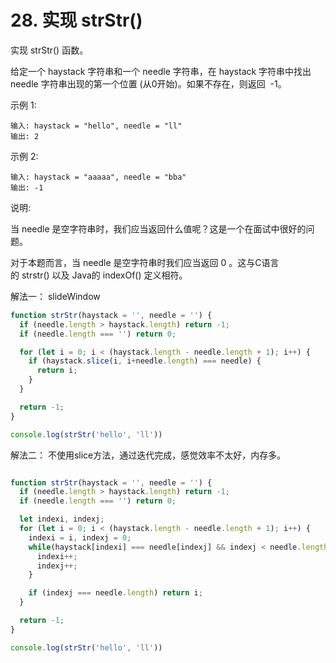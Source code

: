 
# 28. 实现 strStr()

实现 strStr() 函数。

给定一个 haystack 字符串和一个 needle 字符串，在 haystack 字符串中找出 needle 字符串出现的第一个位置 (从0开始)。如果不存在，则返回  -1。

示例 1:
```
输入: haystack = "hello", needle = "ll"
输出: 2
```
示例 2:
```
输入: haystack = "aaaaa", needle = "bba"
输出: -1
```
说明:

当 needle 是空字符串时，我们应当返回什么值呢？这是一个在面试中很好的问题。

对于本题而言，当 needle 是空字符串时我们应当返回 0 。这与C语言的 strstr() 以及 Java的 indexOf() 定义相符。

解法一：
slideWindow

```js
function strStr(haystack = '', needle = '') {
  if (needle.length > haystack.length) return -1;
  if (needle.length === '') return 0;

  for (let i = 0; i < (haystack.length - needle.length + 1); i++) {
    if (haystack.slice(i, i+needle.length) === needle) {
      return i;
    }
  }

  return -1;
}

console.log(strStr('hello', 'll'))

```

解法二：
不使用slice方法，通过迭代完成，感觉效率不太好，内存多。
```js

function strStr(haystack = '', needle = '') {
  if (needle.length > haystack.length) return -1;
  if (needle.length === '') return 0;

  let indexi, indexj;
  for (let i = 0; i < (haystack.length - needle.length + 1); i++) {
    indexi = i, indexj = 0;
    while(haystack[indexi] === needle[indexj] && indexj < needle.length) {
      indexi++;
      indexj++;
    }

    if (indexj === needle.length) return i;
  }

  return -1;
}

console.log(strStr('hello', 'll'))

```

